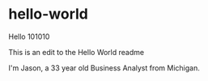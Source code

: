 # hello-world
Hello 101010

This is an edit to the Hello World readme

I'm Jason, a 33 year old Business Analyst from Michigan.
